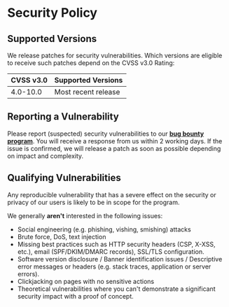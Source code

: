 # Security Policy

## Supported Versions

We release patches for security vulnerabilities. Which versions are eligible
to receive such patches depend on the CVSS v3.0 Rating:

| CVSS v3.0 | Supported Versions                        |
| --------- | ----------------------------------------- |
| 4.0-10.0  | Most recent release                       |


## Reporting a Vulnerability

Please report (suspected) security vulnerabilities to our **[bug bounty
program](https://hackerone.com/aiven_ltd)**. You will receive a response from
us within 2 working days. If the issue is confirmed, we will release a patch as
soon as possible depending on impact and complexity.

## Qualifying Vulnerabilities

Any reproducible vulnerability that has a severe effect on the security or
privacy of our users is likely to be in scope for the program.

We generally **aren't** interested in the following issues:
* Social engineering (e.g. phishing, vishing, smishing) attacks
* Brute force, DoS, text injection
* Missing best practices such as HTTP security headers (CSP, X-XSS, etc.),
  email (SPF/DKIM/DMARC records), SSL/TLS configuration.
* Software version disclosure / Banner identification issues / Descriptive
  error messages or headers (e.g. stack traces, application or server errors).
* Clickjacking on pages with no sensitive actions
* Theoretical vulnerabilities where you can't demonstrate a significant
  security impact with a proof of concept.
